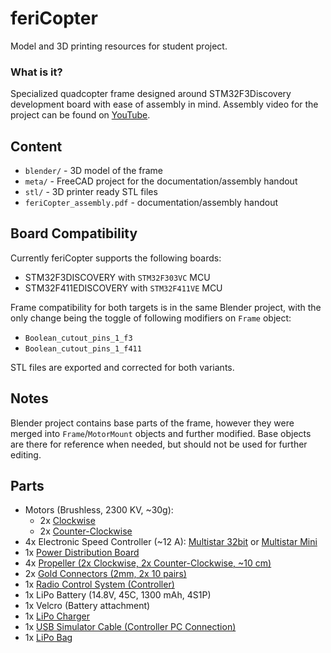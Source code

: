 # feriCopter

Model and 3D printing resources for student project.

### What is it?

Specialized quadcopter frame designed around STM32F3Discovery development board with ease of assembly in mind.
Assembly video for the project can be found on [YouTube](https://youtu.be/s-TGnOwG-w0).

## Content

- `blender/` - 3D model of the frame
- `meta/` - FreeCAD project for the documentation/assembly handout
- `stl/` - 3D printer ready STL files
- `feriCopter_assembly.pdf` - documentation/assembly handout

## Board Compatibility

Currently feriCopter supports the following boards:
- STM32F3DISCOVERY with `STM32F303VC` MCU
- STM32F411EDISCOVERY with `STM32F411VE` MCU

Frame compatibility for both targets is in the same Blender project, with the only change being the toggle of following modifiers on `Frame` object:
- `Boolean_cutout_pins_1_f3`
- `Boolean_cutout_pins_1_f411`

STL files are exported and corrected for both variants.

## Notes

Blender project contains base parts of the frame, however they were merged into `Frame`/`MotorMount` objects and further modified. Base objects are there for reference when needed, but should not be used for further editing.

## Parts

- Motors (Brushless, 2300 KV, ~30g):
  - 2x [Clockwise](https://hobbyking.com/en_us/brushless-motor-d2205-2300kv-cw.html)
  - 2x [Counter-Clockwise](https://hobbyking.com/en_us/brushless-motor-d2205-2300kv-ccw.html)
- 4x Electronic Speed Controller (~12 A): [Multistar 32bit](https://hobbyking.com/en_us/multistar-32bit-12a-0-lite.html) or [Multistar Mini](https://hobbyking.com/en_us/mini-blheli-multi-12a-opto.html)
- 1x [Power Distribution Board](https://hobbyking.com/en_us/pdb-xt60-w-bec-5v-12v.html)
- 4x [Propeller (2x Clockwise, 2x Counter-Clockwise, ~10 cm)](https://hobbyking.com/en_us/dys-t4045-r-4x4-5-cw-ccw-pair-2-pairs-pack-red.html)
- 2x [Gold Connectors (2mm, 2x 10 pairs)](https://hobbyking.com/en_us/2mm-gold-connectors-10-pairs-20pc-1.html)
- 1x [Radio Control System (Controller)](https://hobbyking.com/en_us/i6s-afhds-2a-white-mode2-6ch-radio-with-colour-box.html)
- 1x LiPo Battery (14.8V, 45C, 1300 mAh, 4S1P)
- 1x Velcro (Battery attachment)
- 1x [LiPo Charger](https://hobbyking.com/en_us/turnigy-e3-compact-2s-3s-lipo-charger-100-240v-us-plug.html)
- 1x [USB Simulator Cable (Controller PC Connection)](https://hobbyking.com/en_us/usb-simulator-cable-xtr-aerofly-fms.html)
- 1x [LiPo Bag](https://hobbyking.com/en_us/lithium-polymer-charge-pack-18x22cm-sack.html)
